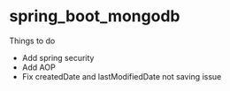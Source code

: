 # spring_boot_mongodb

Things to do
- Add spring security
- Add AOP
- Fix createdDate and lastModifiedDate not saving issue

